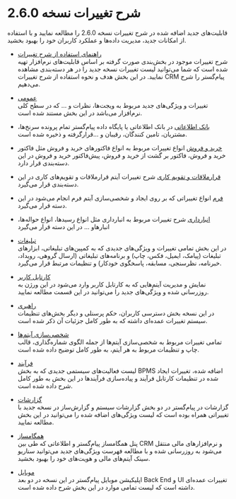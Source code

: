 
# شرح تغییرات نسخه 2.6.0


قابلیت‌های جدید اضافه شده در شرح تغییرات نسخه 2.6.0 را مطالعه نمایید و با استفاده از امکانات جدید، مدیریت داده‌ها و عملکرد کاربران خود را بهبود بخشید. 

- [راهنمای استفاده از شرح تغییرات](https://github.com/1stco/PayamGostarDocs/blob/master/releasenote/2.6.0/HowToUseReleasenote/HowToUseReleasenote.md)   
    شرح تغییرات موجود در بخش‌بندی صورت گرفته بر اساس قابلیت‌های نرم‌افزار تهیه شده است که شما می‌توانید لیست تغییرات نسخه جدید را در هر دسته‌بندی مشاهده نمایید. در این بخش هدف و نحوه استفاده از شرح تغییرات CRM پیام‌گستر را شرح می‌دهیم.

- [عمومی](https://github.com/1stco/PayamGostarDocs/blob/master/releasenote/2.6.0/General%20features.md)    
    تغییرات و ویژگی‌های جدید مربوط به ویجت‌ها، نظرات و ... که در سطح کلی نرم‌افزار می‌باشد در این بخش مستند شده است.

- [بانک اطلاعاتی](https://github.com/1stco/PayamGostarDocs/blob/master/releasenote/2.6.0/InformationBank.md)  در بانک اطلاعاتی یا پایگاه داده پیام‌گستر تمام پرونده سرنخ‌ها، مشتریان، تامین کنندگان، رقیبان و ...قرارگرفته و ذخیره شده است.

- [خرید و فروش](https://github.com/1stco/PayamGostarDocs/blob/master/releasenote/2.6.0/BuySalesWarehouse/BuySalesWarehouse.md) انواع تغییرات مربوط به انواع فاکتورهای خرید و فروش مثل فاکتور خرید و فروش، فاکتور بر گشت از خرید و فروش، پیش‌فاکتور خرید و فروش در این دسته‌بندی قرار دارد.

- [قرارملاقات و تقویم کاری](https://github.com/1stco/PayamGostarDocs/blob/master/releasenote/2.6.0/apointment.md) شرح تغییرات آیتم قرارملاقات‌ و تقویم‌های کاری در این دسته‌بندی قرار می‌گیرد. 

- [فرم](https://github.com/1stco/PayamGostarDocs/blob/master/releasenote/2.6.0/Forms.md) انواع تغییراتی که بر روی ایجاد و شخصی‌سازی آیتم فرم انجام می‌شود در این دسته قرار می‌گیرد.

- [انبارداری](https://help.payamgostar.com/docs/Releasenotes/%D8%A7%D9%86%D8%A8%D8%A7%D8%B1%D8%AF%D8%A7%D8%B1%DB%8C_di1e4f104e-f8ec-4eee-959e-dd1efab0338e) شرح تغییرات مربوط به انبارداری مثل انواع رسیدها، انواع حواله‌ها، انبارهاو ... در این دسته قرار می‌گیرد

- [تبلیغات](https://github.com/1stco/PayamGostarDocs/blob/master/releasenote/2.6.0/Advertising.md)    
    در این بخش تمامی تغییرات و ویژگی‌های جدیدی که به کمپین‌های تبلیغاتی، ابزارهای تبلیغات (پیامک، ایمیل، فکس، چاپ) و برنامه‌های تبلیغاتی (ارسال گروهی، رویداد، خبرنامه، نظرسنجی، مسابقه، پاسخگوی خودکار) و تنظیمات مرتبط قرار می‌گیرد.

- [کارتابل کاربر](https://github.com/1stco/PayamGostarDocs/blob/master/releasenote/2.6.0/usercartable/usercartable.md)    
    نمایش و مدیریت آیتم‌هایی که به کارتابل کاربر وارد می‌شود در این ورژن به روزرسانی شده و ویژگی‌های جدید را می‌توانید در این قسمت مطالعه نمایید.

- [راهبری](https://github.com/1stco/PayamGostarDocs/blob/master/releasenote/2.6.0/Leadership/Leadership.md)    
    در این نسخه بخش دسترسی کاربران، حکم پرسنلی و دیگر بخش‌های تنظیمات سیستم تغییرات عمده‌ای داشته که به طور کامل جزئیات آن ذکر شده است.

- [شخصی‌سازی آیتم‌ها](https://github.com/1stco/PayamGostarDocs/blob/master/releasenote/2.6.0/CustomizeItems/CustomizeItems.md)    
    تمامی تغییرات مربوط به شخصی‌سازی آیتم‌ها از جمله الگوی شماره‌گذاری، قالب چاپ و تنظیمات مربوط به هر آیتم، به طور کامل توضیح داده شده است.

- [فرآیند](https://github.com/1stco/PayamGostarDocs/blob/master/releasenote/2.6.0/BPM.md)    
    لیست فعالیت‌های سیستمی جدیدی که به بخش BPMS اضافه شده، تغییرات ایجاد شده در تنظیمات کارتابل فرآیند و پیاده‌سازی فرآیندها در این بخش به طور کامل شرح داده شده است.

- [گزارشات](https://github.com/1stco/PayamGostarDocs/blob/master/releasenote/2.6.0/Reports/Reports.md)    
    گزارشات در پیام‌گستر در دو بخش گزارشات سیستم و گزارش‌ساز در نسخه جدید با تغییراتی همراه بوده است که لیست ویژگی‌های اضافه شده را می‌توانید در این بخش مطالعه نمایید.

- [همگامساز](https://github.com/1stco/PayamGostarDocs/blob/master/releasenote/2.6.0/Sync.md)    
    پنل همگامساز پیام‌گستر و اطلاعاتی که طی بین CRM و نرم‌افزارهای مالی منتقل می‌شود به روزرسانی شده و با مطالعه فهرست ویژگی‌های جدید می‌توانید سناریو سینک آیتم‌های مالی و هویت‌های خود را بهبود بخشید.

- [موبایل](https://github.com/1stco/PayamGostarDocs/blob/master/releasenote/2.6.0/MobileApp.md)    
    اپلیکیشن موبایل پیام‌گستر در این نسخه در دو بعد Back End و UI تغییرات عمده‌ای داشته است که لیست تمامی موارد در این بخش شرح داده شده است.
